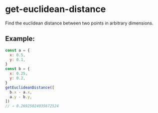 # get-euclidean-distance

Find the euclidean distance between two points in arbitrary dimensions.

## Example:

```js
const a = {
  x: 0.5,
  y: 0.1,
}
const b = {
  x: 0.25,
  y: 0.2,
}
getEuclideanDistance([
  b.x - a.x,
  a.y - b.y,
])
// → 0.26925824035672524
```
